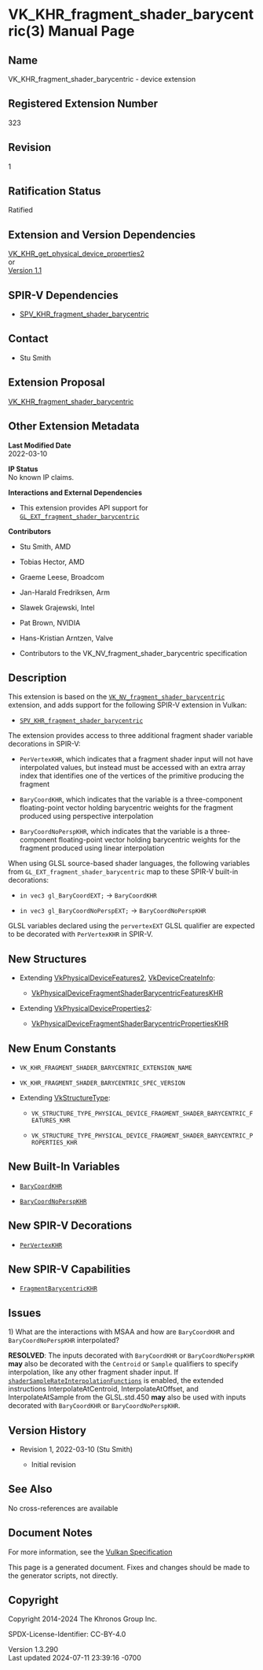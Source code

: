 # VK_KHR_fragment_shader_barycentric(3) Manual Page

## Name

VK_KHR_fragment_shader_barycentric - device extension



## <a href="#_registered_extension_number" class="anchor"></a>Registered Extension Number

323

## <a href="#_revision" class="anchor"></a>Revision

1

## <a href="#_ratification_status" class="anchor"></a>Ratification Status

Ratified

## <a href="#_extension_and_version_dependencies" class="anchor"></a>Extension and Version Dependencies

[VK_KHR_get_physical_device_properties2](https://registry.khronos.org/vulkan/specs/1.3-extensions/man/html/VK_KHR_get_physical_device_properties2.html)  
or  
[Version 1.1](#versions-1.1)  

## <a href="#_spir_v_dependencies" class="anchor"></a>SPIR-V Dependencies

- [SPV_KHR_fragment_shader_barycentric](https://htmlpreview.github.io/?https://github.com/KhronosGroup/SPIRV-Registry/blob/main/extensions/KHR/SPV_KHR_fragment_shader_barycentric.html)

## <a href="#_contact" class="anchor"></a>Contact

- Stu Smith

## <a href="#_extension_proposal" class="anchor"></a>Extension Proposal

[VK_KHR_fragment_shader_barycentric](https://github.com/KhronosGroup/Vulkan-Docs/tree/main/proposals/VK_KHR_fragment_shader_barycentric.adoc)

## <a href="#_other_extension_metadata" class="anchor"></a>Other Extension Metadata

**Last Modified Date**  
2022-03-10

**IP Status**  
No known IP claims.

**Interactions and External Dependencies**  
- This extension provides API support for
  [`GL_EXT_fragment_shader_barycentric`](https://github.com/KhronosGroup/GLSL/blob/main/extensions/ext/GLSL_EXT_fragment_shader_barycentric.txt)

**Contributors**  
- Stu Smith, AMD

- Tobias Hector, AMD

- Graeme Leese, Broadcom

- Jan-Harald Fredriksen, Arm

- Slawek Grajewski, Intel

- Pat Brown, NVIDIA

- Hans-Kristian Arntzen, Valve

- Contributors to the VK_NV_fragment_shader_barycentric specification

## <a href="#_description" class="anchor"></a>Description

This extension is based on the
[`VK_NV_fragment_shader_barycentric`](VK_NV_fragment_shader_barycentric.html)
extension, and adds support for the following SPIR-V extension in
Vulkan:

- [`SPV_KHR_fragment_shader_barycentric`](https://htmlpreview.github.io/?https://github.com/KhronosGroup/SPIRV-Registry/blob/main/extensions/KHR/SPV_KHR_fragment_shader_barycentric.html)

The extension provides access to three additional fragment shader
variable decorations in SPIR-V:

- `PerVertexKHR`, which indicates that a fragment shader input will not
  have interpolated values, but instead must be accessed with an extra
  array index that identifies one of the vertices of the primitive
  producing the fragment

- `BaryCoordKHR`, which indicates that the variable is a three-component
  floating-point vector holding barycentric weights for the fragment
  produced using perspective interpolation

- `BaryCoordNoPerspKHR`, which indicates that the variable is a
  three-component floating-point vector holding barycentric weights for
  the fragment produced using linear interpolation

When using GLSL source-based shader languages, the following variables
from `GL_EXT_fragment_shader_barycentric` map to these SPIR-V built-in
decorations:

- `in vec3 gl_BaryCoordEXT;` → `BaryCoordKHR`

- `in vec3 gl_BaryCoordNoPerspEXT;` → `BaryCoordNoPerspKHR`

GLSL variables declared using the `pervertexEXT` GLSL qualifier are
expected to be decorated with `PerVertexKHR` in SPIR-V.

## <a href="#_new_structures" class="anchor"></a>New Structures

- Extending [VkPhysicalDeviceFeatures2](https://registry.khronos.org/vulkan/specs/1.3-extensions/man/html/VkPhysicalDeviceFeatures2.html),
  [VkDeviceCreateInfo](https://registry.khronos.org/vulkan/specs/1.3-extensions/man/html/VkDeviceCreateInfo.html):

  - [VkPhysicalDeviceFragmentShaderBarycentricFeaturesKHR](https://registry.khronos.org/vulkan/specs/1.3-extensions/man/html/VkPhysicalDeviceFragmentShaderBarycentricFeaturesKHR.html)

- Extending
  [VkPhysicalDeviceProperties2](https://registry.khronos.org/vulkan/specs/1.3-extensions/man/html/VkPhysicalDeviceProperties2.html):

  - [VkPhysicalDeviceFragmentShaderBarycentricPropertiesKHR](https://registry.khronos.org/vulkan/specs/1.3-extensions/man/html/VkPhysicalDeviceFragmentShaderBarycentricPropertiesKHR.html)

## <a href="#_new_enum_constants" class="anchor"></a>New Enum Constants

- `VK_KHR_FRAGMENT_SHADER_BARYCENTRIC_EXTENSION_NAME`

- `VK_KHR_FRAGMENT_SHADER_BARYCENTRIC_SPEC_VERSION`

- Extending [VkStructureType](https://registry.khronos.org/vulkan/specs/1.3-extensions/man/html/VkStructureType.html):

  - `VK_STRUCTURE_TYPE_PHYSICAL_DEVICE_FRAGMENT_SHADER_BARYCENTRIC_FEATURES_KHR`

  - `VK_STRUCTURE_TYPE_PHYSICAL_DEVICE_FRAGMENT_SHADER_BARYCENTRIC_PROPERTIES_KHR`

## <a href="#_new_built_in_variables" class="anchor"></a>New Built-In Variables

- <a
  href="https://registry.khronos.org/vulkan/specs/1.3-extensions/html/vkspec.html#interfaces-builtin-variables-barycoordkhr"
  target="_blank" rel="noopener"><code>BaryCoordKHR</code></a>

- <a
  href="https://registry.khronos.org/vulkan/specs/1.3-extensions/html/vkspec.html#interfaces-builtin-variables-barycoordnoperspkhr"
  target="_blank" rel="noopener"><code>BaryCoordNoPerspKHR</code></a>

## <a href="#_new_spir_v_decorations" class="anchor"></a>New SPIR-V Decorations

- <a
  href="https://registry.khronos.org/vulkan/specs/1.3-extensions/html/vkspec.html#shaders-interpolation-decorations-pervertexkhr"
  target="_blank" rel="noopener"><code>PerVertexKHR</code></a>

## <a href="#_new_spir_v_capabilities" class="anchor"></a>New SPIR-V Capabilities

- <a
  href="https://registry.khronos.org/vulkan/specs/1.3-extensions/html/vkspec.html#spirvenv-capabilities-table-FragmentBarycentricKHR"
  target="_blank" rel="noopener"><code>FragmentBarycentricKHR</code></a>

## <a href="#_issues" class="anchor"></a>Issues

1\) What are the interactions with MSAA and how are `BaryCoordKHR` and
`BaryCoordNoPerspKHR` interpolated?

**RESOLVED**: The inputs decorated with `BaryCoordKHR` or
`BaryCoordNoPerspKHR` **may** also be decorated with the `Centroid` or
`Sample` qualifiers to specify interpolation, like any other fragment
shader input. If <a
href="https://registry.khronos.org/vulkan/specs/1.3-extensions/html/vkspec.html#features-shaderSampleRateInterpolationFunctions"
target="_blank"
rel="noopener"><code>shaderSampleRateInterpolationFunctions</code></a>
is enabled, the extended instructions InterpolateAtCentroid,
InterpolateAtOffset, and InterpolateAtSample from the GLSL.std.450
**may** also be used with inputs decorated with `BaryCoordKHR` or
`BaryCoordNoPerspKHR`.

## <a href="#_version_history" class="anchor"></a>Version History

- Revision 1, 2022-03-10 (Stu Smith)

  - Initial revision

## <a href="#_see_also" class="anchor"></a>See Also

No cross-references are available

## <a href="#_document_notes" class="anchor"></a>Document Notes

For more information, see the <a
href="https://registry.khronos.org/vulkan/specs/1.3-extensions/html/vkspec.html#VK_KHR_fragment_shader_barycentric"
target="_blank" rel="noopener">Vulkan Specification</a>

This page is a generated document. Fixes and changes should be made to
the generator scripts, not directly.

## <a href="#_copyright" class="anchor"></a>Copyright

Copyright 2014-2024 The Khronos Group Inc.

SPDX-License-Identifier: CC-BY-4.0

Version 1.3.290  
Last updated 2024-07-11 23:39:16 -0700
